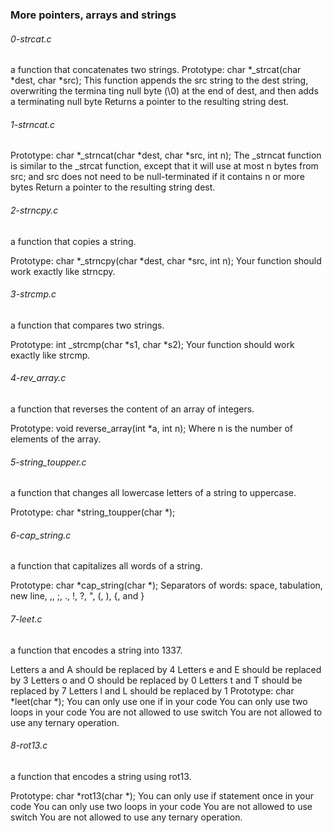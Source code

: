 ### More pointers, arrays and strings

###### 0-strcat.c

a function that concatenates two strings.
Prototype: char *_strcat(char *dest, char *src);
This function appends the src string to the dest string, overwriting the termina
ting null byte (\0) at the end of dest, and then adds a terminating null byte
Returns a pointer to the resulting string dest.

###### 1-strncat.c

Prototype: char *_strncat(char *dest, char *src, int n);
The _strncat function is similar to the _strcat function, except that
it will use at most n bytes from src; and
src does not need to be null-terminated if it contains n or more bytes
Return a pointer to the resulting string dest.

###### 2-strncpy.c

a function that copies a string.

Prototype: char *_strncpy(char *dest, char *src, int n);
Your function should work exactly like strncpy.

###### 3-strcmp.c

a function that compares two strings.

Prototype: int _strcmp(char *s1, char *s2);
Your function should work exactly like strcmp.

###### 4-rev_array.c

a function that reverses the content of an array of integers.

Prototype: void reverse_array(int *a, int n);
Where n is the number of elements of the array.

###### 5-string_toupper.c

a function that changes all lowercase letters of a string to uppercase.

Prototype: char *string_toupper(char *);

###### 6-cap_string.c

 a function that capitalizes all words of a string.

Prototype: char *cap_string(char *);
Separators of words: space, tabulation, new line, ,, ;, ., !, ?, \", (, ), {,
and }

###### 7-leet.c

a function that encodes a string into 1337.

Letters a and A should be replaced by 4
Letters e and E should be replaced by 3
Letters o and O should be replaced by 0
Letters t and T should be replaced by 7
Letters l and L should be replaced by 1
Prototype: char *leet(char *);
You can only use one if in your code
You can only use two loops in your code
You are not allowed to use switch
You are not allowed to use any ternary operation.

###### 8-rot13.c

a function that encodes a string using rot13.

Prototype: char *rot13(char *);
You can only use if statement once in your code
You can only use two loops in your code
You are not allowed to use switch
You are not allowed to use any ternary operation.

